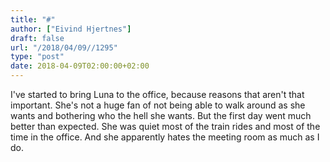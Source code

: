 ```yaml
---
title: "#"
author: ["Eivind Hjertnes"]
draft: false
url: "/2018/04/09//1295"
type: "post"
date: 2018-04-09T02:00:00+02:00
---
```


I've started to bring Luna to the office, because reasons that aren't
that important. She's not a huge fan of not being able to walk around as
she wants and bothering who the hell she wants. But the first day went
much better than expected. She was quiet most of the train rides and
most of the time in the office. And she apparently hates the meeting
room as much as I do.
